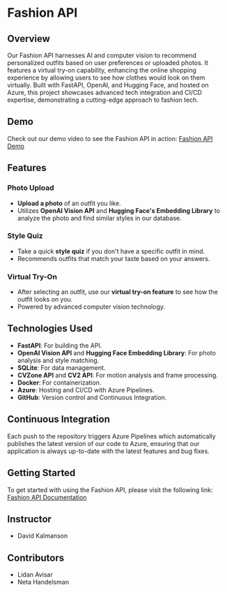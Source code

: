# Fashion API

## Overview
Our Fashion API harnesses AI and computer vision to recommend personalized outfits based on user preferences or uploaded photos. It features a virtual try-on capability, enhancing the online shopping experience by allowing users to see how clothes would look on them virtually. Built with FastAPI, OpenAI, and Hugging Face, and hosted on Azure, this project showcases advanced tech integration and CI/CD expertise, demonstrating a cutting-edge approach to fashion tech.

## Demo
Check out our demo video to see the Fashion API in action: [Fashion API Demo](https://youtu.be/dgodYz6R7hA)

## Features

### Photo Upload
- **Upload a photo** of an outfit you like.
- Utilizes **OpenAI Vision API** and **Hugging Face's Embedding Library** to analyze the photo and find similar styles in our database.

### Style Quiz
- Take a quick **style quiz** if you don't have a specific outfit in mind.
- Recommends outfits that match your taste based on your answers.

### Virtual Try-On
- After selecting an outfit, use our **virtual try-on feature** to see how the outfit looks on you.
- Powered by advanced computer vision technology.

## Technologies Used
- **FastAPI**: For building the API.
- **OpenAI Vision API** and **Hugging Face Embedding Library**: For photo analysis and style matching.
- **SQLite**: For data management.
- **CVZone API** and **CV2 API**: For motion analysis and frame processing.
- **Docker**: For containerization.
- **Azure**: Hosting and CI/CD with Azure Pipelines.
- **GitHub**: Version control and Continuous Integration.

## Continuous Integration
Each push to the repository triggers Azure Pipelines which automatically publishes the latest version of our code to Azure, ensuring that our application is always up-to-date with the latest features and bug fixes.

## Getting Started
To get started with using the Fashion API, please visit the following link: [Fashion API Documentation](https://apiimage--qwk2g5c.jollyforest-8bfb57eb.eastus.azurecontainerapps.io)

## Instructor
- David Kalmanson

## Contributors
- Lidan Avisar
- Neta Handelsman


